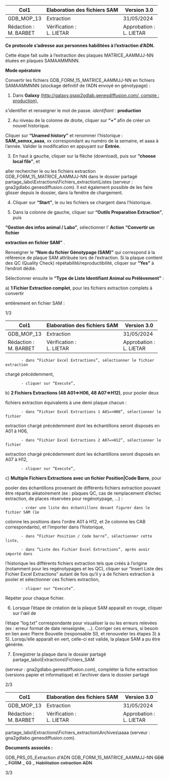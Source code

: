 |Col1|Elaboration des fichiers SAM|Version 3.0|
|---|---|---|
|GDB_MOP_13|Extraction|31/05/2024|
|Rédaction :<br>M. BARBET|Vérification :<br>L. LIETAR|Approbation :<br>L. LIETAR|


**Ce protocole s’adresse aux personnes habilitées à l’extraction d’ADN.**

Cette étape fait suite à l’extraction des plaques MATRICE_AAMMJJ-NN éluées en plaques
SAMAAMMNNN.

**Mode opératoire**

Convertir les fichiers GDB_FORM_15_MATRICE_AAMMJJ-NN en fichiers SAMAAMMNNN
(stockage définitif de l’ADN envoyé en génotypage) :

1) Dans **Galaxy** [(http://galaxy.gspp2gdlab.genesdiffusion.com/, compte : production),](http://galaxy.gspp2gdlab.genesdiffusion.com/)

s’identifier et renseigner le mot de passe.
_identifiant :_ **production**

2) Au niveau de la colonne de droite, cliquer sur **“+”** afin de créer un nouvel historique.

Cliquer sur **“Unamed history”** et renommer l’historique : **SAM_semxx_aaaa**, xx
correspondant au numéro de la semaine, et aaaa à l’année. Valider la modification en
appuyant sur **Entrée.**

3) En haut à gauche, cliquer sur la flèche (download), puis sur **“choose local file”**, et

aller rechercher le ou les fichiers extraction GDB_FORM_15_MATRICE_AAMMJJ-NN
dans le dossier partagé partage_labo\Extractions\Fichiers_extraction\Listes (serveur :
gna2gdlabo.genesdiffusion.com). Il est également possible de les faire glisser depuis
le dossier, dans la fenêtre de chargement.

4) Cliquer sur **“Start”**, le ou les fichiers se chargent dans l’historique.

5) Dans la colonne de gauche, cliquer sur **“Outils Preparation Extraction”**, puis

**“Gestion des infos animal / Labo”**, sélectionner l’ **Action** **“Convertir un fichier**

**extraction en fichier SAM”** .

Renseigner le **“Nom du fichier Génotypage (SAM)”** qui correspond à la référence
de plaque SAM attribuée lors de l’extraction.
Si la plaque contient des QC (Quality Check) répétabilité/reproductibilité, cliquer sur
**“Yes”** à l’endroit dédié.

Sélectionner ensuite le **“Type de Liste Identifiant Animal ou Prélèvement”** :

a) **1 Fichier Extraction complet**, pour les fichiers extraction complets à convertir

entièrement en fichier SAM :

1/3

|Col1|Elaboration des fichiers SAM|Version 3.0|
|---|---|---|
|GDB_MOP_13|Extraction|31/05/2024|
|Rédaction :<br>M. BARBET|Vérification :<br>L. LIETAR|Approbation :<br>L. LIETAR|



           - dans “Fichier Excel Extractions”, sélectionner le fichier extraction
chargé précédemment,

           - cliquer sur “Execute”,

b) **2 Fichiers Extractions (48 A01=>H06, 48 A07=>H12)**, pour pooler deux

fichiers extraction équivalents à une demi plaque chacun :

           - dans “Fichier Excel Extractions 1 A01=>H06”, sélectionner le fichier
extraction chargé précédemment dont les échantillons seront disposés
en A01 à H06,

           - dans “Fichier Excel Extractions 2 A07=>H12”, sélectionner le fichier
extraction chargé précédemment dont les échantillons seront disposés
en A07 à H12,

           - cliquer sur “Execute”,

c) **Multiple Fichiers Extractions avec un fichier Position|Code Barre**, pour

pooler des échantillons provenant de différents fichiers extraction pouvant être
répartis aléatoirement (ex : plaques QC, cas de remplacement d’échec
extraction, de places réservées pour regénotypage, …) :

           - créer une liste des échantillons devant figurer dans le fichier SAM (1e
colonne les positions dans l'ordre A01 à H12, et 2e colonne les CAB
correspondants), et l’importer dans l’historique,

           - dans “Fichier Position / Code barre”, sélectionner cette liste,

           - dans “Liste des Fichier Excel Extractions”, après avoir importé dans
l’historique les différents fichiers extraction tels que créés à l’origine
(notamment pour les regénotypages et les QC), cliquer sur “Insert Liste
des Fichier Excel Extractions” autant de fois qu’il y a de fichiers
extraction à pooler et sélectionner ces fichiers extraction,

           - cliquer sur “Execute”.

Répéter pour chaque fichier.

6) Lorsque l’étape de création de la plaque SAM apparaît en rouge, cliquer sur l'œil de

l’étape “log.txt” correspondante pour visualiser la ou les erreurs relevées (ex : erreur
format de date renseignée, …). Corriger ces erreurs, si besoin en lien avec Pierre
Bouvelle (responsable SI), et renouveler les étapes 3) à 5).
Lorsqu’elle apparaît en vert, celle-ci est valide, la plaque SAM a pu être générée.

7) Enregistrer la plaque dans le dossier partagé partage_labo\Extractions\Fichiers_SAM

(serveur : gna2gdlabo.genesdiffusion.com), compléter la fiche extraction (versions
papier et informatique) et l’archiver dans le dossier partagé

2/3

|Col1|Elaboration des fichiers SAM|Version 3.0|
|---|---|---|
|GDB_MOP_13|Extraction|31/05/2024|
|Rédaction :<br>M. BARBET|Vérification :<br>L. LIETAR|Approbation :<br>L. LIETAR|


partage_labo\Extractions\Fichiers_extraction\Archives\aaaa (serveur :
gna2gdlabo.genesdiffusion.com).

**Documents associés :**

GDB_PRS_05_Extraction d'ADN
GDB_FORM_15_MATRICE_AAMMJJ-NN
~~GDB~~ _ ~~FORM~~ _ ~~03~~ _ ~~Habilitation~~ ~~extraction~~ ~~ADN~~

3/3

